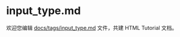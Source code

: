 input_type.md
===

欢迎您编辑 <a target="__blank" href="https://github.com/jaywcjlove/html-tutorial/blob/master/docs/tags/input_type.md">docs/tags/input_type.md</a> 文件，共建 HTML Tutorial 文档。
